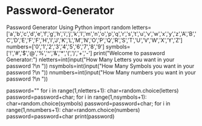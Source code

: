 # Password-Generator
Password Generator Using Python
import random
letters=['a','b','c','d','e','f','g','h','i','j','k','l','m','n','o','p','q','r','s','t','u','v','w','x','y','z','A','B','C','D','E','F','F','H','I','J','K','L','M','N','O','P','Q','R','S','T','U','V','W','X','Y','Z']
numbers=['0','1','2','3','4','5','6','7','8','9']
symbols=['!','#','$','@','%','^','&','*','(',')','+','-']
print("Welcome to password Generator:")
nletters=int(input("How Many Letters you want in your password ?\n "))
nsymbols=int(input("How Many Symbols you want in your password ?\n "))
nnumbers=int(input("How Many numbers you want in your password ?\n "))

password=""
for i in range(1,nletters+1):
    char=random.choice(letters)
    password=password+char;
for i in range(1,nsymbols+1):
    char=random.choice(symbols)
    password=password+char;
for i in range(1,nnumbers+1):
    char=random.choice(numbers)
    password=password+char
print(password)

